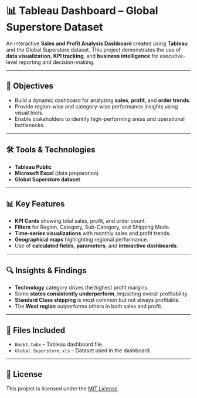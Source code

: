 # 📊 Tableau Dashboard – Global Superstore Dataset

An interactive **Sales and Profit Analysis Dashboard** created using **Tableau** and the Global Superstore dataset. This project demonstrates the use of **data visualization**, **KPI tracking**, and **business intelligence** for executive-level reporting and decision-making.

---

## 📌 Objectives
- Build a dynamic dashboard for analyzing **sales**, **profit**, and **order trends**.
- Provide region-wise and category-wise performance insights using visual tools.
- Enable stakeholders to identify high-performing areas and operational bottlenecks.

---

## 🛠 Tools & Technologies
- **Tableau Public**
- **Microsoft Excel** (data preparation)
- **Global Superstore dataset**

---

## 📊 Key Features
- **KPI Cards** showing total sales, profit, and order count.
- **Filters** for Region, Category, Sub-Category, and Shipping Mode.
- **Time-series visualizations** with monthly sales and profit trends.
- **Geographical maps** highlighting regional performance.
- Use of **calculated fields**, **parameters**, and **interactive dashboards**.

---

## 🔍 Insights & Findings
- **Technology** category drives the highest profit margins.
- Some **states consistently underperform**, impacting overall profitability.
- **Standard Class shipping** is most common but not always profitable.
- The **West region** outperforms others in both sales and profit.

---

## 📁 Files Included
- `Book1.twbx` – Tableau dashboard file.
- `Global Superstore.xls` – Dataset used in the dashboard.

---

## 📄 License
This project is licensed under the [MIT License](LICENSE).
